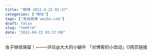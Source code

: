 ```yaml
---
title: "微博 2012.4.22 01:37"
categories: ["嘀咕"]
tags: ["来自微博 weibo.com"]
draft: false
slug: "temFrm"
date: "2012-04-22 01:37:00"
---
```


<p>虫子继续保留！~——评论@大大的小蜗牛 「对博客的小改动」O网页链接 ​​​​</p>

